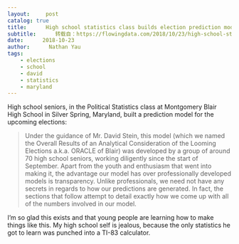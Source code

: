 ```yaml
---
layout:     post
catalog: true
title:      High school statistics class builds election prediction model
subtitle:      转载自：https://flowingdata.com/2018/10/23/high-school-statistics-class-builds-election-prediction-model/
date:      2018-10-23
author:      Nathan Yau
tags:
    - elections
    - school
    - david
    - statistics
    - maryland
---
```


High school seniors, in the Political Statistics class at Montgomery Blair High School in Silver Spring, Maryland, built a prediction model for the upcoming elections:

> Under the guidance of Mr. David Stein, this model (which we named the Overall Results of an Analytical Consideration of the Looming Elections a.k.a. ORACLE of Blair) was developed by a group of around 70 high school seniors, working diligently since the start of September. Apart from the youth and enthusiasm that went into making it, the advantage our model has over professionally developed models is transparency. Unlike professionals, we need not have any secrets in regards to how our predictions are generated. In fact, the sections that follow attempt to detail exactly how we come up with all of the numbers involved in our model.

I’m so glad this exists and that young people are learning how to make things like this. My high school self is jealous, because the only statistics he got to learn was punched into a TI-83 calculator.
